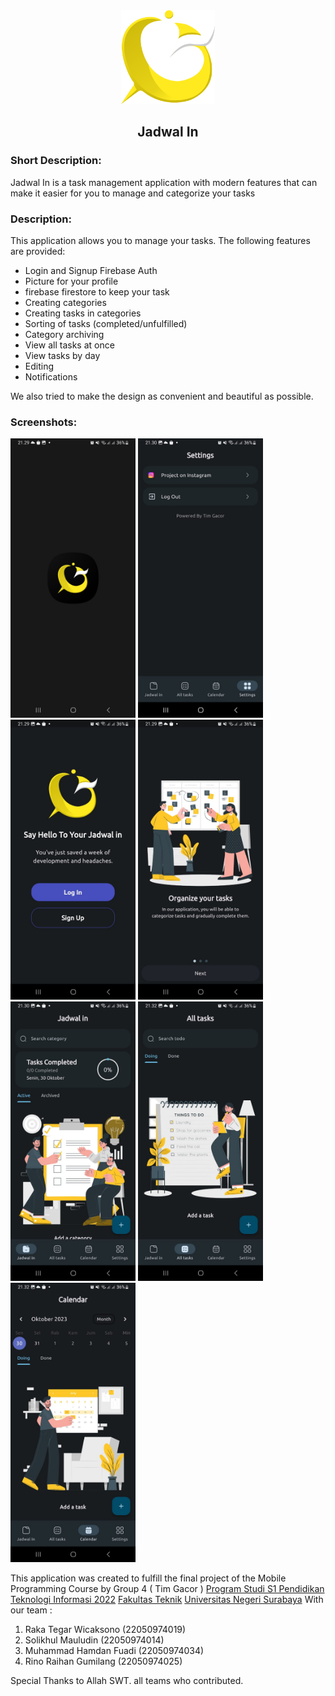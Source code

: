 <div align="center">
<img src="/assets/icons/icon.png" width="150"/>
<h2>Jadwal In</h2>
</div>

### Short Description:
Jadwal In is a task management application with modern features that can make it easier for you to manage and categorize your tasks

### Description:


This application allows you to manage your tasks.
The following features are provided:
- Login and Signup Firebase Auth
- Picture for your profile
- firebase firestore to keep your task 
- Creating categories
- Creating tasks in categories
- Sorting of tasks (completed/unfulfilled)
- Category archiving
- View all tasks at once
- View tasks by day
- Editing
- Notifications

We also tried to make the design as convenient and beautiful as possible.

### Screenshots:

<img src="/readme/1a.png" width="200"/> <img src="/readme/2a.png" width="200"/> <img src="/readme/3a.png" width="200"/> <img src="/readme/4a.png" width="200"/> <img src="/readme/5a.png" width="200"/> <img src="/readme/6a.png" width="200"/> <img src="/readme/7a.png" width="200"/>

This application was created to fulfill the final project of the Mobile Programming Course by Group 4 ( Tim Gacor ) [Program Studi S1 Pendidikan Teknologi Informasi 2022](https://pendidikan-ti.ft.unesa.ac.id) [Fakultas Teknik](https://ft.unesa.ac.id) [Universitas Negeri Surabaya](https://www.unesa.ac.id/) With our team :

1. Raka Tegar Wicaksono (22050974019)
2. Solikhul Mauludin (22050974014)
3. Muhammad Hamdan Fuadi (22050974034)
4. Rino Raihan Gumilang (22050974025)

Special Thanks to
Allah SWT.
all teams who contributed.
